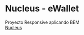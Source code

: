 # Nucleus - eWallet
Proyecto Responsive aplicando BEM  
[Nucleus](https://lovely-liger-e08960.netlify.app)
